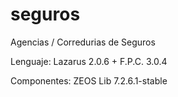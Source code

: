 # seguros
Agencias / Corredurias de Seguros

Lenguaje: Lazarus 2.0.6 + F.P.C. 3.0.4

Componentes: ZEOS Lib 7.2.6.1-stable
